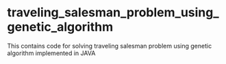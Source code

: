 # traveling_salesman_problem_using_genetic_algorithm
This contains code for solving traveling salesman problem using genetic algorithm implemented in JAVA
